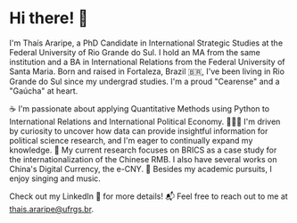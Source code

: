 # Hi there! 🤗

I'm Thaís Araripe, a PhD Candidate in International Strategic Studies at the Federal University of Rio Grande do Sul. I hold an MA from the same institution and a BA in International Relations from the Federal University of Santa Maria. Born and raised in Fortaleza, Brazil 🇧🇷, I've been living in Rio Grande do Sul since my undergrad studies. I'm a proud "Cearense" and a "Gaúcha" at heart.

☕ I'm passionate about applying Quantitative Methods using Python to International Relations and International Political Economy.
👨🏻‍🔬 I'm driven by curiosity to uncover how data can provide insightful information for political science research, and I'm eager to continually expand my knowledge.
📖 My current research focuses on BRICS as a case study for the internationalization of the Chinese RMB. I also have several works on China's Digital Currency, the e-CNY.
🎼 Besides my academic pursuits, I enjoy singing and music.

Check out my LinkedIn 🔗 for more details! 📬 Feel free to reach out to me at thais.araripe@ufrgs.br.
